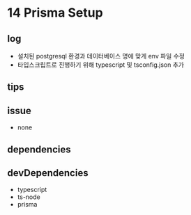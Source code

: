 # 14 Prisma Setup

## log

- 설치된 postgresql 환경과 데이터베이스 명에 맞게 env 파일 수정
- 타입스크립트로 진행하기 위해 typescript 및 tsconfig.json 추가

## tips

## issue

- none

## dependencies

## devDependencies

- typescript
- ts-node
- prisma
